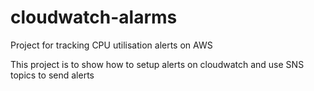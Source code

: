 # cloudwatch-alarms
Project for tracking CPU utilisation alerts on AWS

This project is to show how to setup alerts on cloudwatch and use SNS  topics to send alerts
